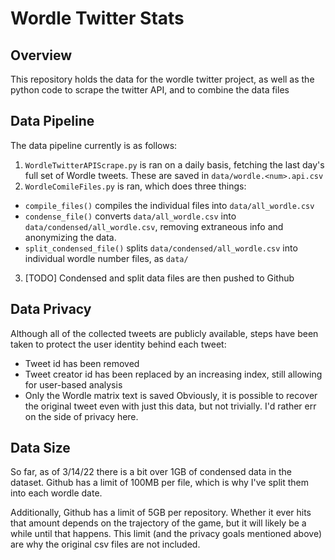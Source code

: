 # Wordle Twitter Stats
 
## Overview
This repository holds the data for the wordle twitter project, as well as the python code to scrape the twitter API, and to combine the data files

## Data Pipeline
The data pipeline currently is as follows:
1. `WordleTwitterAPIScrape.py` is ran on a daily basis, fetching the last day's full set of Wordle tweets. These are saved in `data/wordle.<num>.api.csv`
2. `WordleComileFiles.py` is ran, which does three things:
  * `compile_files()` compiles the individual files into `data/all_wordle.csv`
  * `condense_file()` converts `data/all_wordle.csv` into `data/condensed/all_wordle.csv`, removing extraneous info and anonymizing the data.
  * `split_condensed_file()` splits `data/condensed/all_wordle.csv` into individual wordle number files, as `data/`
3. [TODO] Condensed and split data files are then pushed to Github

## Data Privacy
Although all of the collected tweets are publicly available, steps have been taken to protect the user identity behind each tweet:
* Tweet id has been removed
* Tweet creator id has been replaced by an increasing index, still allowing for user-based analysis
* Only the Wordle matrix text is saved
Obviously, it is possible to recover the original tweet even with just this data, but not trivially. I'd rather err on the side of privacy here.

## Data Size
So far, as of 3/14/22 there is a bit over 1GB of condensed data in the dataset. Github has a limit of 100MB per file, which is why I've split them into each wordle date. 

Additionally, Github has a limit of 5GB per repository. Whether it ever hits that amount depends on the trajectory of the game, but it will likely be a while until that happens. This limit (and the privacy goals mentioned above) are why the original csv files are not included.